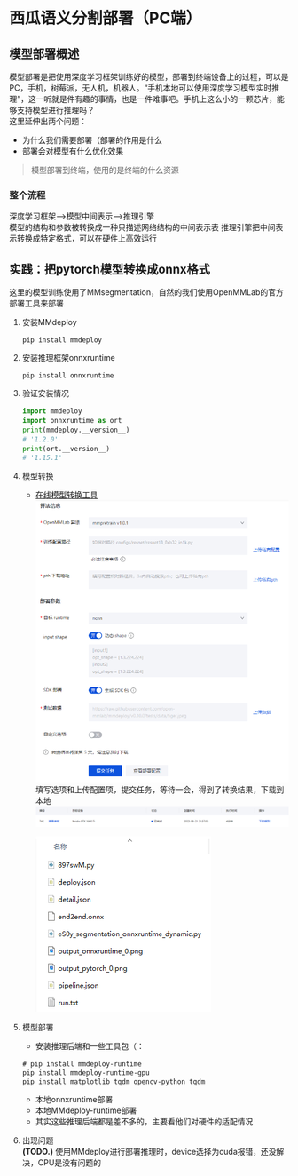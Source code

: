 # 西瓜语义分割部署（PC端）

## 模型部署概述
模型部署是把使用深度学习框架训练好的模型，部署到终端设备上的过程，可以是PC，手机，树莓派，无人机，机器人。“手机本地可以使用深度学习模型实时推理”，这一听就是件有趣的事情，也是一件难事吧。手机上这么小的一颗芯片，能够支持模型进行推理吗？  
这里延伸出两个问题：
- 为什么我们需要部署（部署的作用是什么
- 部署会对模型有什么优化效果

> 模型部署到终端，使用的是终端的什么资源

### 整个流程
深度学习框架-->模型中间表示-->推理引擎  
模型的结构和参数被转换成一种只描述网络结构的中间表示表 
推理引擎把中间表示转换成特定格式，可以在硬件上高效运行

## 实践：把pytorch模型转换成onnx格式
这里的模型训练使用了MMsegmentation，自然的我们使用OpenMMLab的官方部署工具来部署
1. 安装MMdeploy
    ```pip
    pip install mmdeploy
    ```
2. 安装推理框架onnxruntime
    ```pip
    pip install onnxruntime
    ```
3. 验证安装情况
    ```python
    import mmdeploy
    import onnxruntime as ort
    print(mmdeploy.__version__)
    # '1.2.0'
    print(ort.__version__)
    # '1.15.1'
    ```
4. 模型转换
    - [在线模型转换工具](https://platform.openmmlab.com/deploee)
    ![img](../img/T7-1.png)
    填写选项和上传配置项，提交任务，等待一会，得到了转换结果，下载到本地
    ![img](../img/T7-2.png)
    
        ![img](../img/T7-3.png)

5. 模型部署
    - 安装推理后端和一些工具包（：
    ```pip
    # pip install mmdeploy-runtime
    pip install mmdeploy-runtime-gpu
    pip install matplotlib tqdm opencv-python tqdm
    ```    
    - 本地onnxruntime部署
    - 本地MMdeploy-runtime部署
    - 其实这些推理后端都是差不多的，主要看他们对硬件的适配情况
6. 出现问题  
    **(TODO.)** 使用MMdeploy进行部署推理时，device选择为cuda报错，还没解决，CPU是没有问题的